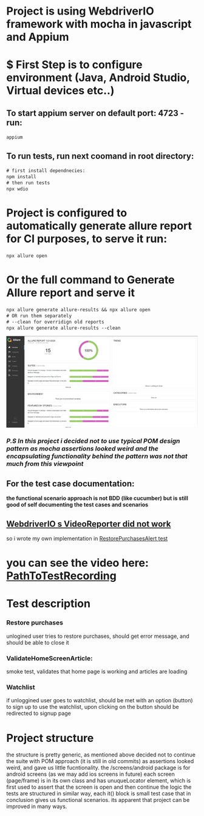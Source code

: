 # Project is using WebdriverIO framework with mocha in javascript and Appium 
 
# $ First Step is to configure environment (Java, Android Studio, Virtual devices etc..)

## To start appium server on default port: 4723 - run:
```
appium
```
## To run tests, run next coomand in root directory:
```
# first install dependnecies:
npm install
# then run tests
npx wdio
```


# Project is configured to automatically generate allure report for CI purposes, to serve it run:

```
npx allure open
```

# Or the full command to Generate Allure report and serve it 
```
npx allure generate allure-results && npx allure open
# OR run them separately
# --clean for overridign old reports
npx allure generate allure-results --clean
```
![Screenshot](allure.png)


### <i> P.S In this project i decided not to use typical POM design pattern as mocha assertions looked weird and the encapsulating functionality behind the pattern was not that much from this viewpoint </i>

## <b>For the test case documentation:
 the functional scenario approach is not BDD (like cucumber) but is still good of self documenting the test cases and scenarios </b>

## <u> WebdriverIO s VideoReporter did not work</u>
   so i wrote my own implementation in [RestorePurchasesAlert test](./test/specs/android/RestorePurchasesAlert.e2e.js)


# you can see the video here: [PathToTestRecording](./videos/Alert%20should%20disappear%20after%20accepting%20it.mp4)



# <b> Test description </b>
### Restore purchases
  unlogined user tries to restore purchases, should get error message, and should be able to close it

### ValidateHomeScreenArticle: 
  smoke test, validates that home page is working and articles are loading

### Watchlist
   if unloggined user goes to watchlist, should be met with an option (button) to sign up to use the watchlist, upon clicking on the button should be redirected to signup page


# <b> Project structure </b>
   the structure is pretty generic, as mentioned above decided  not to continue the suite with  POM approach (it is still in old commits) as assertions looked weird, and gave us little fucntionality.
   the /screens/android package is for android screens (as we may add ios screens in future) each screen (page/frame) is in its own class and has unuqueLocator element, which is first used to assert that the screen is open and then continue the logic
   the tests are structured in similar way, each it() block is small test case that in conclusion gives us functional scenarios.
    its apparent that project can be improved in many ways.

